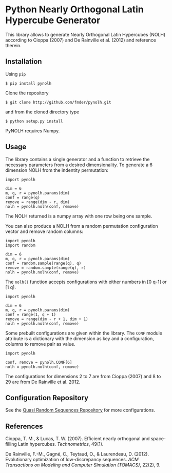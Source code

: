 Python Nearly Orthogonal Latin Hypercube Generator
==================================================

This library allows to generate Nearly Orthogonal Latin Hypercubes (NOLH) according to
Cioppa (2007) and De Rainville et al. (2012) and reference therein.

Installation
------------
Using `pip`

    $ pip install pynolh

Clone the repository

    $ git clone http://github.com/fmder/pynolh.git

and from the cloned directory type

    $ python setup.py install

PyNOLH requires Numpy.

Usage
-----
The library contains a single generator and a function to retrieve the necessary parameters
from a desired dimensionality. To generate a 6 dimension NOLH from the indentity permutation:

    import pynolh

    dim = 6
    m, q, r = pynolh.params(dim)
    conf = range(q)
    remove = range(dim - r, dim)
    nolh = pynolh.nolh(conf, remove)

The NOLH returned is a numpy array with one row being one sample.

You can also produce a NOLH from a random permutation configuration vector and remove random columns:

    import pynolh
    import random

    dim = 6
    m, q, r = pynolh.params(dim)
    conf = random.sample(range(q), q)
    remove = random.sample(range(q), r)
    nolh = pynolh.nolh(conf, remove)

The `nolh()` function accepts configurations with either numbers in [0 q-1] or [1 q].

    import pynolh

    dim = 6
    m, q, r = pynolh.params(dim)
    conf = range(1, q + 1)
    remove = range(dim - r + 1, dim + 1)
    nolh = pynolh.nolh(conf, remove)

Some prebuilt configurations are given within the library. The `CONF` module attribute is a dictionary with the dimension as key and a configuration, columns to remove pair as value.

    import pynolh

    conf, remove = pynolh.CONF[6]
    nolh = pynolh.nolh(conf, remove)

The configurations for dimensions 2 to 7 are from Cioppa (2007) and 8 to 29 are from De Rainville et al. 2012.

Configuration Repository
------------------------
See the [Quasi Random Sequences Repository](http://qrand.gel.ulaval.ca) for more configurations. 

References
----------
Cioppa, T. M., & Lucas, T. W. (2007). Efficient nearly orthogonal and space-filling Latin hypercubes. *Technometrics*, 49(1).

De Rainville, F.-M., Gagné, C., Teytaud, O., & Laurendeau, D. (2012). Evolutionary optimization of low-discrepancy sequences. *ACM Transactions on Modeling and Computer Simulation (TOMACS)*, 22(2), 9.
